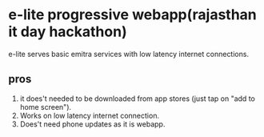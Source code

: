 # e-lite progressive webapp(rajasthan it day hackathon)
e-lite serves basic emitra services with low latency internet connections.

pros
--------------------------------------------------------------------------------------------
1. it does't needed to be downloaded from app stores (just tap on "add to home screen").
2. Works on low latency internet connection.
3. Does't need phone updates as it is webapp.

